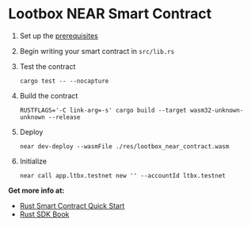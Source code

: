 # Lootbox NEAR Smart Contract

1. Set up the [prerequisites](https://github.com/near/near-sdk-rs#pre-requisites)
2. Begin writing your smart contract in `src/lib.rs`
3. Test the contract 

    `cargo test -- --nocapture`

4. Build the contract

    `RUSTFLAGS='-C link-arg=-s' cargo build --target wasm32-unknown-unknown --release`

5. Deploy

    `near dev-deploy --wasmFile ./res/lootbox_near_contract.wasm`

6. Initialize

    `near call app.ltbx.testnet new '' --accountId ltbx.testnet`

**Get more info at:**

* [Rust Smart Contract Quick Start](https://docs.near.org/docs/develop/contracts/rust/intro)
* [Rust SDK Book](https://www.near-sdk.io/)
